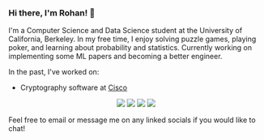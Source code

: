 ### Hi there, I'm Rohan! 👋

<!--
**rovirmani/rovirmani** is a ✨ _special_ ✨ repository because its `README.md` (this file) appears on your GitHub profile.

Here are some ideas to get you started:

- 🔭 I’m currently working on ...
- 🌱 I’m currently learning ...
- 👯 I’m looking to collaborate on ...
- 🤔 I’m looking for help with ...
- 💬 Ask me about ...
- 📫 How to reach me: ...
- 😄 Pronouns: ...
- ⚡ Fun fact: ...
-->
I'm a Computer Science and Data Science student at the University of California, Berkeley. In my free time, I enjoy solving puzzle games, playing poker, and learning about probability and statistics. Currently working on implementing some ML papers and becoming a better engineer. 

In the past, I've worked on:
- Cryptography software at [Cisco](https://www.cisco.com)

<div align="center">
  <img src="https://github.com/rovirmani/github-stats/blob/master/generated/overview.svg#gh-dark-mode-only" />
  <img src="https://github.com/rovirmani/github-stats/blob/master/generated/languages.svg#gh-dark-mode-only" />
  <img src="https://github.com/rovirmani/github-stats/blob/master/generated/overview.svg#gh-dark-mode-only#gh-light-mode-only" />
  <img src="https://github.com/rovirmani/github-stats/blob/master/generated/languages.svg#gh-dark-mode-only#gh-light-mode-only" />
</div>

Feel free to email or message me on any linked socials if you would like to chat!
